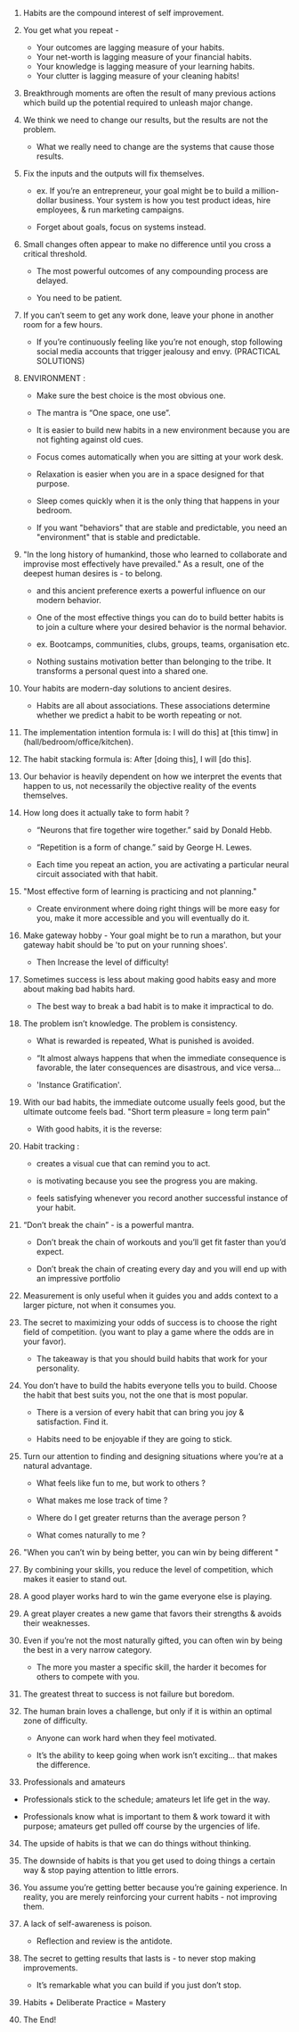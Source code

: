 1. Habits are the compound interest of self improvement.

2. You get what you repeat -

   - Your outcomes are lagging measure of your habits.
   - Your net-worth is lagging measure of your financial habits.
   - Your knowledge is lagging measure of your learning habits.
   - Your clutter is lagging measure of your cleaning habits!

3. Breakthrough moments are often the result of many previous actions which build up the potential required to unleash major change.

4. We think we need to change our results, but the results are not the problem.

   - What we really need to change are the systems that cause those results.

5. Fix the inputs and the outputs will fix themselves.

   - ex. If you’re an entrepreneur, your goal might be to build a million-dollar business. Your system is how you test product ideas, hire employees, & run marketing campaigns.

   - Forget about goals, focus on systems instead.

6. Small changes often appear to make no difference until you cross a critical threshold.

   - The most powerful outcomes of any compounding process are delayed.

   - You need to be patient.

7. If you can’t seem to get any work done, leave your phone in another room for a few hours.

   - If you’re continuously feeling like you’re not enough, stop following social media accounts that trigger jealousy and envy. (PRACTICAL SOLUTIONS)

8. ENVIRONMENT :

   - Make sure the best choice is the most obvious one.

   - The mantra is “One space, one use”.

   - It is easier to build new habits in a new environment because you are not fighting against old cues.

   - Focus comes automatically when you are sitting at your work desk.

   - Relaxation is easier when you are in a space designed for that purpose.

   - Sleep comes quickly when it is the only thing that happens in your bedroom.

   - If you want "behaviors" that are stable and predictable, you need an "environment" that is stable and predictable.

9. "In the long history of humankind, those who learned to collaborate and improvise most effectively have prevailed." As a result, one of the deepest human desires is - to belong.

   - and this ancient preference exerts a powerful influence on our modern behavior.

   - One of the most effective things you can do to build better habits is to join a culture where your desired behavior is the normal behavior.

   - ex. Bootcamps, communities, clubs, groups, teams, organisation etc.

   - Nothing sustains motivation better than belonging to the tribe. It transforms a personal quest into a shared one.

10. Your habits are modern-day solutions to ancient desires.

    - Habits are all about associations. These associations determine whether we predict a habit to be worth repeating or not.

11. The implementation intention formula is: I will do this] at [this timw] in (hall/bedroom/office/kitchen).

12. The habit stacking formula is: After [doing this], I will [do this].

13. Our behavior is heavily dependent on how we interpret the events that happen to us, not necessarily the objective reality of the events themselves.

14. How long does it actually take to form habit ?

    - “Neurons that fire together wire together.” said by Donald Hebb.

    - “Repetition is a form of change.” said by George H. Lewes.

    - Each time you repeat an action, you are activating a particular neural circuit associated with that habit.

15. "Most effective form of learning is practicing and not planning."

    - Create environment where doing right things will be more easy for you, make it more accessible and you will eventually do it.

16. Make gateway hobby - Your goal might be to run a marathon, but your gateway habit should be 'to put on your running shoes'.

    - Then Increase the level of difficulty!

17. Sometimes success is less about making good habits easy and more about making bad habits hard.

    - The best way to break a bad habit is to make it impractical to do.

18. The problem isn’t knowledge. The problem is consistency.

    - What is rewarded is repeated, What is punished is avoided.

    - “It almost always happens that when the immediate consequence is favorable, the later consequences are disastrous, and vice versa...

    - 'Instance Gratification'.

19. With our bad habits, the immediate outcome usually feels good, but the ultimate outcome feels bad. "Short term pleasure = long term pain"

    - With good habits, it is the reverse:

20. Habit tracking :

    - creates a visual cue that can remind you to act.

    - is motivating because you see the progress you are making.

    - feels satisfying whenever you record another successful instance of your habit.

21. “Don’t break the chain” - is a powerful mantra.

    - Don’t break the chain of workouts and you’ll get fit faster than you’d expect.

    - Don’t break the chain of creating every day and you will end up with an impressive portfolio

22. Measurement is only useful when it guides you and adds context to a larger picture, not
    when it consumes you.

23. The secret to maximizing your odds of success is to choose the right field of competition.
    (you want to play a game where the odds are in your favor).

    - The takeaway is that you should build habits that work for your personality.

24. You don’t have to build the habits everyone tells you to build. Choose the habit that best suits you, not the one that is most popular.

    - There is a version of every habit that can bring you joy & satisfaction. Find it.

    - Habits need to be enjoyable if they are going to stick.

25. Turn our attention to finding and designing situations where you’re at a natural advantage.

    - What feels like fun to me, but work to others ?

    - What makes me lose track of time ?

    - Where do I get greater returns than the average person ?

    - What comes naturally to me ?

26. "When you can’t win by being better, you can win by being different "

27. By combining your skills, you reduce the level of competition, which makes it easier to stand out.

28. A good player works hard to win the game everyone else is playing.

29. A great player creates a new game that favors their strengths & avoids their weaknesses.

30. Even if you’re not the most naturally gifted, you can often win by being the best in a very narrow category.

    - The more you master a specific skill, the harder it becomes for others to compete with you.

31. The greatest threat to success is not failure but boredom.

32. The human brain loves a challenge, but only if it is within an optimal zone of difficulty.

    - Anyone can work hard when they feel motivated.

    - It’s the ability to keep going when work isn’t exciting... that makes the difference.

33. Professionals and amateurs

- Professionals stick to the schedule; amateurs let life get in the way.

- Professionals know what is important to them & work toward it with purpose; amateurs get pulled off course by the urgencies of life.

34. The upside of habits is that we can do things without thinking.

35. The downside of habits is that you get used to doing things a certain way & stop paying attention to little errors.

36. You assume you’re getting better because you’re gaining experience. In reality, you are merely reinforcing your current habits - not improving them.

37. A lack of self-awareness is poison.

    - Reflection and review is the antidote.

38. The secret to getting results that lasts is - to never stop making improvements.

    - It’s remarkable what you can build if you just don’t stop.

39. Habits + Deliberate Practice = Mastery

40. The End!
